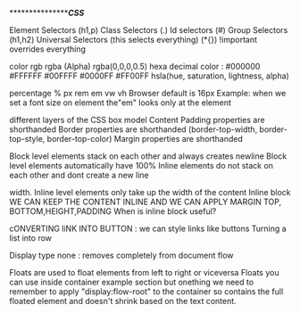
******************************************CSS***************************
<!-- Selectors -->
Element Selectors (h1,p)
Class Selectors (.)
Id selectors (#)
Group Selectors (h1,h2)
Universal Selectors (this selects everything) (*{})
!important overrides everything

<!-- Colors -->
color
rgb
rgba (Alpha) rgba(0,0,0,0.5)
hexa decimal color : #000000 #FFFFFF #00FFFF #0000FF #FF00FF 
hsla(hue, saturation, lightness, alpha)

<!-- /* Css Units & Sizes */ -->
percentage %
px
rem
em
vw
vh
Browser default is 16px
Example: when we set a font size on element the"em" looks only at the element

<!-- Box Modal -->
 different layers of the CSS box model 
 Content
 Padding properties are shorthanded 
 Border properties are shorthanded  (border-top-width,  border-top-style, border-top-color)
 Margin properties are shorthanded 

 <!-- Outline and Outline offset -->

 <!-- most common text and fonts settings in CSS -->
 <!-- /* Typography 1rem = 16px* default line height 1.2rem/
text
font
letter spacing
word spacing 
line height
Font Stacks and Callbacks
external fonts -->

<!-- style hypertext links to indicate visited, hover, active and focus. Opacity -->

<!-- how to style lists with list-style-type list-style-image list-style-position  list-style: square url('../images/checkmark.png') inside; ul li:nth-child(2),  -->

<!-- difference between block, inline, and inline-block display types. -->
Block level elements stack on each other and always creates newline
Block level elements automatically have 100% 
Inline elements do not stack on each other and dont create a new line

width.
Inline level elements only take up the width of the content 
Inline block WE CAN KEEP THE CONTENT INLINE AND WE CAN APPLY MARGIN TOP, BOTTOM,HEIGHT,PADDING
When is inline block useful?

cONVERTING liNK INTO BUTTON : we can style links like buttons 
Turning a list into row

Display type none : removes completely from document flow
<!-- Floats and Clear -->
Floats are used to float elements from left to right or viceversa
Floats you can use inside container example section but onething we need to remember to apply "display:flow-root" to the container so contains the full floated element and doesn't shrink based on the text content.





